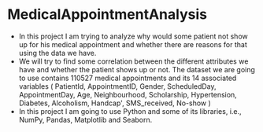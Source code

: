 # MedicalAppointmentAnalysis

- In this project I am trying to analyze why would some patient not show up for his medical appointment and whether there are reasons for that using the data we have.
- We will try to find some correlation between the different attributes we have and whether the patient shows up or not. The dataset we are going to use contains 110527 medical appointments and its 14 associated variables ( PatientId, AppointmentID, Gender, ScheduledDay, AppointmentDay, Age, Neighbourhood, Scholarship, Hypertension, Diabetes, Alcoholism, Handcap', SMS_received, No-show )
- In this project I am going to use Python and some of its libraries, i.e., NumPy, Pandas, Matplotlib and Seaborn.
